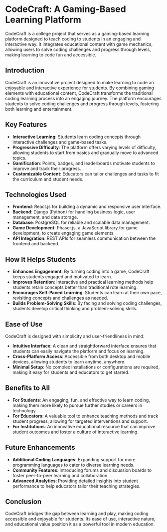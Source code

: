# CodeCraft: A Gaming-Based Learning Platform
CodeCraft is a college project that serves as a gaming-based learning platform designed to teach coding to students in an engaging and interactive way. It integrates educational content with game mechanics, allowing users to solve coding challenges and progress through levels, making learning to code fun and accessible.



## Introduction

CodeCraft is an innovative project designed to make learning to code an enjoyable and interactive experience for students. By combining gaming elements with educational content, CodeCraft transforms the traditional coding learning process into an engaging journey. The platform encourages students to solve coding challenges and progress through levels, fostering both learning and entertainment.

## Key Features

- **Interactive Learning**: Students learn coding concepts through interactive challenges and game-based tasks.
- **Progressive Difficulty**: The platform offers varying levels of difficulty, allowing students to start from basics and gradually move to advanced topics.
- **Gamification**: Points, badges, and leaderboards motivate students to improve and track their progress.
- **Customizable Content**: Educators can tailor challenges and tasks to fit the curriculum and student needs.

## Technologies Used

- **Frontend**: React.js for building a dynamic and responsive user interface.
- **Backend**: Django (Python) for handling business logic, user management, and data storage.
- **Database**: PostgreSQL for reliable and scalable data management.
- **Game Development**: Phaser.js, a JavaScript library for game development, to create engaging game elements.
- **API Integration**: REST APIs for seamless communication between the frontend and backend.

## How It Helps Students

- **Enhances Engagement**: By turning coding into a game, CodeCraft keeps students engaged and motivated to learn.
- **Improves Retention**: Interactive and practical learning methods help students retain concepts better than traditional rote learning.
- **Encourages Self-Paced Learning**: Students can learn at their own pace, revisiting concepts and challenges as needed.
- **Builds Problem-Solving Skills**: By facing and solving coding challenges, students develop critical thinking and problem-solving skills.

## Ease of Use

CodeCraft is designed with simplicity and user-friendliness in mind:

- **Intuitive Interface**: A clean and straightforward interface ensures that students can easily navigate the platform and focus on learning.
- **Cross-Platform Access**: Accessible from both desktop and mobile devices, allowing students to learn anytime, anywhere.
- **Minimal Setup**: No complex installations or configurations are required, making it easy for students and educators to get started.

## Benefits to All

- **For Students**: An engaging, fun, and effective way to learn coding, making them more likely to pursue further studies or careers in technology.
- **For Educators**: A valuable tool to enhance teaching methods and track student progress, allowing for targeted interventions and support.
- **For Institutions**: An innovative educational resource that can improve student outcomes and foster a culture of interactive learning.

## Future Enhancements

- **Additional Coding Languages**: Expanding support for more programming languages to cater to diverse learning needs.
- **Community Features**: Introducing forums and discussion boards to foster peer-to-peer learning and collaboration.
- **Advanced Analytics**: Providing detailed insights into student performance to help educators tailor their teaching strategies.

## Conclusion

CodeCraft bridges the gap between learning and play, making coding accessible and enjoyable for students. Its ease of use, interactive nature, and educational value position it as a powerful tool in modern education.

